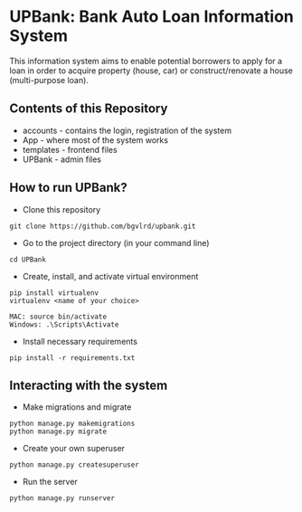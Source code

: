 # UPBank: Bank Auto Loan Information System

This information system aims to enable potential borrowers to apply for a loan in order to acquire property (house, car) or construct/renovate a house (multi-purpose loan). 

## Contents of this Repository
* accounts - contains the login, registration of the system
* App - where most of the system works
* templates - frontend files
* UPBank - admin files

## How to run UPBank?
* Clone this repository
```
git clone https://github.com/bgvlrd/upbank.git
```

* Go to the project directory (in your command line)
```
cd UPBank
```

* Create, install, and activate virtual environment
```
pip install virtualenv
virtualenv <name of your choice>

MAC: source bin/activate
Windows: .\Scripts\Activate
```

* Install necessary requirements
```
pip install -r requirements.txt
```

## Interacting with the system
* Make migrations and migrate
```
python manage.py makemigrations
python manage.py migrate
```

* Create your own superuser
```
python manage.py createsuperuser
```

* Run the server
```
python manage.py runserver
```


